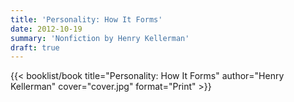 ```yaml
---
title: 'Personality: How It Forms'
date: 2012-10-19
summary: 'Nonfiction by Henry Kellerman'
draft: true
---
```


{{< booklist/book
title="Personality: How It Forms"
author="Henry Kellerman"
cover="cover.jpg"
format="Print" >}}

